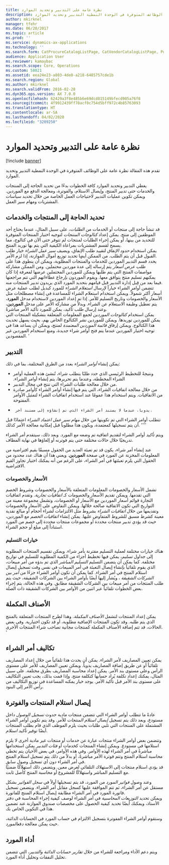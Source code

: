 ```yaml
---
title: نظرة عامة على التدبير وتحديد الموارد
description: تقدم هذه المقالة نظرة عامة على الوظائف المتوفرة في الوحدة النمطية التدبير وتحديد الموارد‬.
author: mkirknel
manager: tfehr
ms.date: 06/20/2017
ms.topic: article
ms.prod: ''
ms.service: dynamics-ax-applications
ms.technology: ''
ms.search.form: CatProcureCatalogListPage, CatVendorCatalogListPage, PurchTable
audience: Application User
ms.reviewer: kamaybac
ms.search.scope: Core, Operations
ms.custom: 58021
ms.assetid: eea24e23-a803-4de0-a218-6485757cde1b
ms.search.region: Global
ms.author: mkirknel
ms.search.validFrom: 2016-02-28
ms.dyn365.ops.version: AX 7.0.0
ms.openlocfilehash: 62429a3f8e485b6e69dcd815149bfecd905a76f8
ms.sourcegitcommit: 4f9912439ff78acf0c754d5bff972c4b85763093
ms.translationtype: HT
ms.contentlocale: ar-SA
ms.lasthandoff: 04/02/2020
ms.locfileid: "3209250"
---
```

# <a name="procurement-and-sourcing-overview"></a>نظرة عامة على التدبير وتحديد الموارد

[!include [banner](../includes/banner.md)]

تقدم هذه المقالة نظرة عامة على الوظائف المتوفرة في الوحدة النمطية التدبير وتحديد الموارد‬.

يغطي التدبير وتحديد الموارد كافة الخطوات بدءًا من تحديد الحاجة إلى المنتجات والخدمات حتى تدبير المنتج، وإيصال الاستلام، والفوترة، ومعالجة الدفع مع الموردين. ويمكن تكوين عمليات التدبير لاحتياجات العمل الخاصة من خلال تحديد سياسات المشتريات ومهام سير العمل.

## <a name="identifying-a-need-for-product-and-services"></a>تحديد الحاجة إلى المنتجات والخدمات
قد تنشأ حاجة إلى منتجات أو الخدمات من *الطلبات*، على سبيل المثال، عندما يحتاج أحد الموظفين إلى منتج. يمكن إعداد *كتالوجات المنتجات* لتوجيه اختيار المنتجات المتوفرة للتحديد من بينها، أو يمكن إجراء الطلبات لمنتجات لم تتوفر حتى الآن في كتالوج، مما يسمح لقسم المشتريات بمراعاة الكيفية التي يتم بها توريد المنتج.  
يمكن استخدام *حدود الإنفاق* لتقييد طلب الإنفاق، ويضيف *سير عمل الشراء* خيار طلب القبول قبل أن يتم الطلب. من الممكن أيضٍا تحديد توزيع أموال الموازنة، إذا لزم الأمر.  
يحدد قسم التدبير الموردين للخدمات والمنتجات المطلوبة، ويمكن أن ينطوي هذا على *طلب عرض أسعار* يتم إرساله إلى عدة موردين محتملين. ومن الممكن مشاركة مواصفات المنتج التي يتم طلبها ويمكن للموردين المحتملين عرضها لمعرفة إذا كان يمكنهم تسليم منتج يتوافق معها. ويقوم الموردون بإرجاع عطاءاتهم التي تتم مراجعتها فيما بعد من قِبل إدارة التدبير قبل قيامهم بتحديد المورد الذي يريدون تدبير المنتجات منه.  
تتضمن أوامر الشراء خياراً لإرسال *استعلام الشراء* للمورد كبديل لطلب عملية عرض أسعار أكثر شمولاً. ويمكن استخدام استعلام الشراء للمساعدة في إنشاء مصطلحات مثل الأسعار والخصومات وتاريخ التسليم للأمر. إذا تم إعداد الموردين لاستخدام مدخل **المورد**، يتم تعطيل وظيفة الاستعلام عن الشراء. وبدلاً من مشاركة الأمر على مدخل **الموردين**، وعند إرسال *طلب تأكيد*، يمكن للمورد تأكيد الأمر مباشرةً.  
يمكن استخدام *كتالوجات الموردين* لجمع المعلومات المتعلقة بتشكيلة المنتجات التي يمكن للموردين توريدها. ويمكن للموردين نشر الكتالوج الخاص بهم، بحيث يسهل تحديث هذا الكتالوج. ويمكن إرفاق *قائمة الموردين المعتمدة* لمنتج، ويمكن أن يساعد هذا في توجيه اختيار الموردين عندما يتم فتح أوامر شراء جديدة، ومنع استخدام الموردين غير المقصودين.
'    
##    <a name="procurement"></a>التدبير
يمكن إنشاء *أوامر الشراء* بعدد من الطرق المختلفة، بما في ذلك:
-   ‏‫ونتيجةً للتخطيط الرئيسي الذي حدد طلبًا يتطلب شراء، تُنشئ هذه العملية أوامر الشراء المخططة، وعندما يتم تحريرها، يتم إنشاء أوامر الشراء.‬
-   من خلال معالجة طلبات الشراء التي تنتج في مجال التدبير.
-   من خلال معالجة اتفاقيات الشراء، التي يتم فيها إنشاء أوامر الشراء كأوامر صادرة من الاتفاقيات. ويتم استخدام هذا عمومًا عند استخدام اتفاقيات الشراء لتمثيل الأوامر المفتوحة.
-      يدوياً، عندما لا يستند أمر الشراء الذي تم إنشاؤه إلى مستند آخر.
    
تتطلب أوامر الشراء التي تم تكوينها من خلال *مهام سير عمل اعتماد الشراء* اعتمادًا قبل أن يتم تسجيلها كمعتمدة، ويكون هذا مطلوباً قبل إمكانية معالجة الأمر كذلك.  ''''

ويتم *تأكيد* أوامر الشراء لتقديم اتفاقية تم وضعه مع المورد. وبعد ذلك، سيتقدم أمر الشراء تدريجيًا خلال حالات مختلفة حتى يتم فوترنه أو إلغاؤها في نهاية المطاف.  

عند إنشاء أمر شراء، يكون قد تم تعبئة العديد من الحقول مسبقًا بقيم افتراضية من المعلومات المخزنة عن المورد في صفحة **الموردين**. ويعني هذا أن هناك عدد محدود من الحقول التي يلزم تعبئتها في أمر الشراء، على الرغم من أنه يمكنك اختيار تجاوز القيم الافتراضية.

### <a name="prices-and-discounts"></a>الأسعار والخصومات
    
تشمل الأسعار والخصومات المعلومات المتعلقة بالأسعار والخصومات وشروط الخصم التي تقدمها. ويمكن تقديم الأسعار والخصومات كـ *اتفاقيات* *تجارية*. وتقدم اتفاقيات التجارة قوائم أسعار الموردين مع الأسعار أو الخصومات، وتشمل مجموعة معينة من التواريخ التي تكون الاتفاقية صالحة خلالها. ويمكن التفاوض على الأسعار والخصومات وتقديمها من خلال *اتفاقيات الشراء* بشروط مثل الالتزامات لشراء أحجام أو مبالغ نقدية معينة كشرط مسبق للشروط المتفاوض عليها. يمكن إنشاء *اتفاقيات الخصم* مع الموردين، حيث قد يؤدي تدبير منتجات محددة أو مجموعات منتجات محددة إلى خصم من المورد استناداً إلى مبلغ أو حجم الشراء.

### <a name="delivery-options"></a>خيارات التسليم

هناك خيارات مختلفة لعملية التسليم مقترنة بأمر شراء. ويمكن تقسيم المنتجات المطلوبة إلى جداول *تسليم*، يمكن فيها تخطيط أجزاء من الكمية المطلوبة للتسليم في تواريخ مختلفة. كما يمكن أن يتضمن التسليم *التسليم المباشر* الذي تم بدؤه من أمر مبيعات، الذي يقوم تلقائياً بإنشاء إيصال التعبئة في أمر المبيعات في نفس وقت تسجيل إيصال استلام المنتج في أمر الشراء. كما يمكن أن تكون أوامر الشراء جزءًا من *أمر بين الشركات الشقيقة* ، ويُشار إليها أيضًا بأوامر الشراء بين الشركات الشقيقة، حيث يتم طلب المنتجات من أمر مبيعات بين الشركات الشقيقة مطابق. وفي هذه الحالة، يتم إجراء بعض الخطوات تلقائياً عبر اثنين من الأوامر بين الشركات الشقيقة ذات الصلة.
    
##     <a name="supplementary-items"></a>الأصناف المكملة
    
يمكن إعداد المنتجات لتشمل *الأصناف المكملة*. وهذا لطرح المنتجات المتعلقة بالمنتج الذي يتم طلبه. وقد تكون المنتجات الإضافية مطلوبة، أو قد تكون اختيارية. وفي بعض الحالات، قد تتم إضافة الأصناف المكملة كمنتجات مجانية تصاحب شراء المنتجات الأخرى.
'    
##     <a name="purchase-order-charges"></a>تكاليف أمر الشراء

يمكن تعيين المصاريف لأمر الشراء. يمكن أن يحدث هذا تلقائياً من خلال إعداد المصاريف تلقائياً أو عن طريق إضافة المصاريف يدوياً. ويمكن تعيين المصاريف للأمر على مستوى الرأس وعلى مستوى بند الأمر. يمكن إعداد محاسبة المصاريف بطرق مختلفة. على سبيل المثال، يمكنك إعداد تكلفة يُراد حسابها كتكلفة منتج. وإذا قمت بذلك، يجب تعيين التكاليف على مستوى بند الأمر قبل تأكيد الأمر. يوجد خيار يمكنه المساعدة في توزيع التكاليف من رأس الأمر إلى البنود.
    
##    <a name="product-receipt-and-invoicing"></a>إيصال استلام المنتجات والفوترة
عادةً ما تتطلب أوامر الشراء التي تتضمن منتجات مادية حدوث *تسجيل الوصول* داخل مستودع، وبعد ذلك يتم تسجيل *إيصال استلام المنتجات* للأمر. وقد يتم تكوين أوامر الشراء المشتملة على المنتجات التي تلبي طلبات بحيث يلزم الموظف الذي قام بطلب المنتجات أيضًا توفير *تأكيد استلام*.  

وتتضمن بعض أوامر الشراء منتجات عبارة عن خدمات أو منتجات غير مادية أخرى لا يلزم استلامها في مستودع. ويمكن إنشاء المنتجات كخدمات أو *فئات التدبير* يمكن استخدامها مباشرةً في أمر الشراء لهذه الأوامر. وفي هذه الأوامر، في بعض الأحيان يتم تخطي محاسبة استلام المنتج وتتم فوترة الأمر مباشرةً، أو بدلاً من ذلك يتم تسجيل استلام المنتج في أمر الشراء دون أي تسجيل وصول سابق.  
قد يؤدي استلام منتجات إلى الاستهلاك التلقائي لغرض معين. ويتضمن ذلك استهلاكًا ضمنيًا مع التسليم المباشر واستهلاكًا للمشروع أو محاسبة المنتج كأصل ثابت.  

وعند وصول *فواتير المورد* من المورد، قد يتم تسجيلها أولاً في *سجل الفواتير* بشكل مستقل عن أمر الشراء، ثم تتم الموافقة عليها كسجل مقابل أمر الشراء. ويتضمن تسجيل فاتورة المورد في أمر الشراء مطابقة إيصال استلام المنتج للفاتورة.  
ويمكن تحديد *التوزيعات المحاسبية* في أمر الشراء لوصف كيفية إجراء المحاسبة في دفتر الأستاذ، ويمكنك أيضًا تحديد كيفية الحصول على مخصصات صندوق الموازنة عند تضمين هذا في التكوين الخاص بك.  

وستقوم أوامر الشراء المفوترة بتسجيل الالتزام في حساب المورد في الحسابات الدائنة، حيث يمكن معالجة *د*فع*المورد*.

## <a name="vendor-performance"></a>أداء المورد
ويتم دعم الأداء ومراجعة للشراء من خلال *تقارير حسابات الدائنة والتدبير*، التي تتضمن تحليل النفقات وتحليل أداء المورد.
    


                                                                                                                                                                                                                        